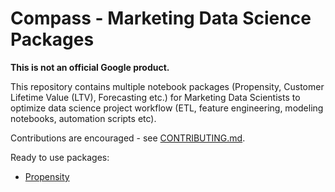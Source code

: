 # Compass - Marketing Data Science Packages

**This is not an official Google product.**

This repository contains multiple notebook packages (Propensity, Customer
Lifetime Value (LTV), Forecasting etc.) for Marketing Data Scientists to
optimize data science project workflow (ETL, feature engineering, modeling
notebooks, automation scripts etc).

Contributions are encouraged - see [CONTRIBUTING.md](CONTRIBUTING.md).

Ready to use packages:
- [Propensity](packages/propensity)
